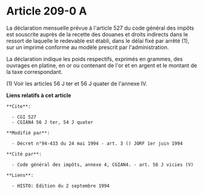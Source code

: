 # Article 209-0 A

La déclaration mensuelle prévue à l'article 527 du code général des impôts est souscrite auprès de la recette des douanes et
droits indirects dans le ressort de laquelle le redevable est établi, dans le délai fixé par arrêté (1), sur un imprimé
conforme au modèle prescrit par l'administration.

La déclaration indique les poids respectifs, exprimés en grammes, des ouvrages en platine, en or ou contenant de l'or et en
argent et le montant de la taxe correspondant.

(1) Voir les articles 56 J ter et 56 J quater de l'annexe IV.

**Liens relatifs à cet article**

	**Cite**:

	  - CGI 527
	  - CGIAN4 56 J ter, 54 J quater

	**Modifié par**:

	  - Décret n°94-433 du 24 mai 1994 - art. 3 () JORF 1er juin 1994

	**Cité par**:

	  - Code général des impôts, annexe 4, CGIAN4. - art. 56 J vicies (V)

	**Liens**:

	  - HISTO: Edition du 2 septembre 1994
